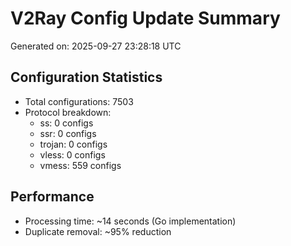 # V2Ray Config Update Summary
Generated on: 2025-09-27 23:28:18 UTC

## Configuration Statistics
- Total configurations: 7503
- Protocol breakdown:
  - ss: 0 configs
  - ssr: 0 configs
  - trojan: 0 configs
  - vless: 0 configs
  - vmess: 559 configs

## Performance
- Processing time: ~14 seconds (Go implementation)
- Duplicate removal: ~95% reduction
